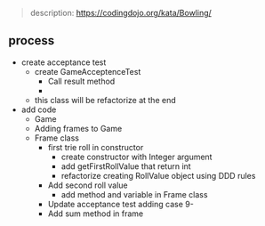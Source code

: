 > description: https://codingdojo.org/kata/Bowling/

## process

* create acceptance test
    * create GameAcceptenceTest
      * Call result method
      * 
    * this class will be refactorize at the end 
* add code 
  * Game
  * Adding frames to Game
  * Frame class
    * first trie roll in constructor
      * create constructor with Integer argument
      * add getFirstRollValue that return int
      * refactorize creating RollValue object using DDD rules
    * Add second roll value
      * add method and variable in Frame class
    * Update acceptance test adding case 9-
    * Add sum method in frame